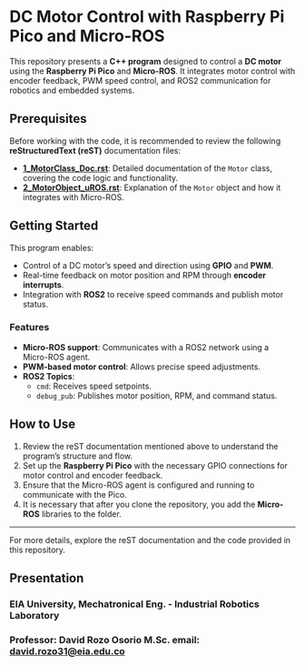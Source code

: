 # DC Motor Control with Raspberry Pi Pico and Micro-ROS

This repository presents a **C++ program** designed to control a **DC motor** using the **Raspberry Pi Pico** and **Micro-ROS**. It integrates motor control with encoder feedback, PWM speed control, and ROS2 communication for robotics and embedded systems.


## Prerequisites

Before working with the code, it is recommended to review the following **reStructuredText (reST)** documentation files:

- **[1_MotorClass_Doc.rst](1_MotorClass_Doc.rst)**: Detailed documentation of the `Motor` class, covering the code logic and functionality.
- **[2_MotorObject_uROS.rst](2_MotorObject_uROS.rst)**: Explanation of the `Motor` object and how it integrates with Micro-ROS.

## Getting Started

This program enables:
- Control of a DC motor’s speed and direction using **GPIO** and **PWM**.
- Real-time feedback on motor position and RPM through **encoder interrupts**.
- Integration with **ROS2** to receive speed commands and publish motor status.

### Features
- **Micro-ROS support**: Communicates with a ROS2 network using a Micro-ROS agent.
- **PWM-based motor control**: Allows precise speed adjustments.
- **ROS2 Topics**:
  - `cmd`: Receives speed setpoints.
  - `debug_pub`: Publishes motor position, RPM, and command status.

## How to Use

1. Review the reST documentation mentioned above to understand the program’s structure and flow.
2. Set up the **Raspberry Pi Pico** with the necessary GPIO connections for motor control and encoder feedback.
3. Ensure that the Micro-ROS agent is configured and running to communicate with the Pico.
4. It is necessary that after you clone the repository, you add the **Micro-ROS** libraries to the folder.

---

For more details, explore the reST documentation and the code provided in this repository.

## Presentation

### EIA University, Mechatronical Eng. - Industrial Robotics Laboratory 
### Professor: David Rozo Osorio M.Sc. email: david.rozo31@eia.edu.co
